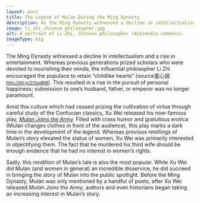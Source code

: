 ```yaml
---
layout: post
title: The Legend of Mulan During the Ming Dynasty
description: As the Ming Dynasty witnessed a decline in intellectualism and a rise in entertainment, Mulan&rsquo;s story ceased being a tale of virtue and, instead, focused on humor.
image: li_zhi_chinese_philosopher.jpg
alt: A portrait of Li Zhi, Chinese philosopher (Wikimedia commons).
imageType: big
---
```


The Ming Dynasty witnessed a decline in intellectualism and a rise in entertainment. Whereas previous generations prized scholars who were devoted to nourishing their minds, the influential philosopher Li Zhi encouraged the populace to retain &ldquo;childlike hearts&rdquo; (<span class="tip">source<span class="tiptext">&#31461;&#24515;&#35498;<small><a href="http://bit.ly/2OoqBt8">http://bit.ly/2OoqBt8</a></small></span></span>). This resulted in a rise in the pursuit of personal happiness; submission to one&rsquo;s husband, father, or emperor was no longer paramount.

Amid this culture which had ceased prizing the cultivation of virtue through careful study of the Confucian classics, Xu Wei released his now-famous play, <a href="mulan_joins_the_army_xu_wei.html"><i>Mulan Joins the Army</i></a>. Filled with crass humor and gratuitous erotica (Mulan changes clothes in front of the audience), this play marks a dark time in the development of the legend. Whereas previous retellings of Mulan&rsquo;s story elevated the status of women, Xu Wei was primarily interested in objectifying them. The fact that he murdered his third wife should be enough evidence that he had no interest in women&rsquo;s rights.

Sadly, this rendition of Mulan&rsquo;s tale is also the most popular. While Xu Wei did Mulan (and women in general) an incredible disservice, he did succeed in bringing the story of Mulan into the public spotlight. Before the Ming Dynasty, Mulan was only mentioned by a handful of poets; after Xu Wei released <i>Mulan Joins the Army</i>, authors and even historians began taking an increasing interest in Mulan&rsquo;s story.
